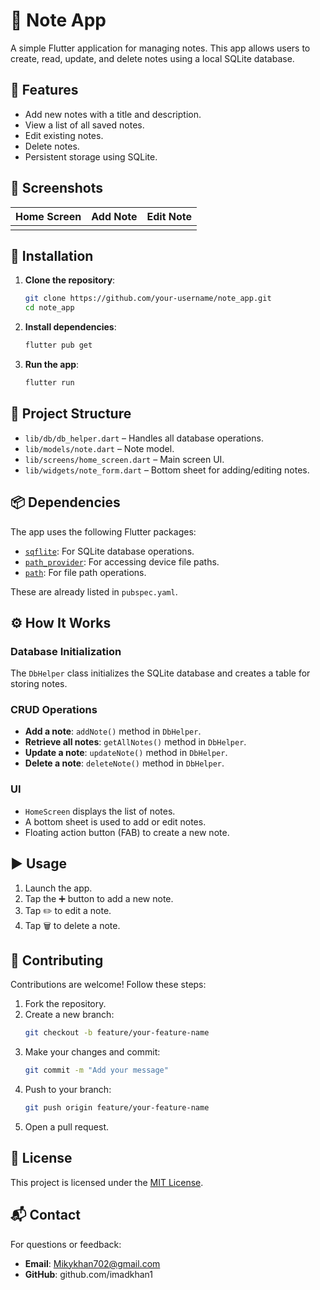 # 📝 Note App

A simple Flutter application for managing notes. This app allows users to create, read, update, and delete notes using a local SQLite database.

## 🚀 Features

- Add new notes with a title and description.
- View a list of all saved notes.
- Edit existing notes.
- Delete notes.
- Persistent storage using SQLite.

## 📸 Screenshots

| Home Screen | Add Note | Edit Note |
| ----------- | -------- | --------- |
|             |          |           |

## 💠 Installation

1. **Clone the repository**:

   ```bash
   git clone https://github.com/your-username/note_app.git
   cd note_app
   ```

2. **Install dependencies**:

   ```bash
   flutter pub get
   ```

3. **Run the app**:

   ```bash
   flutter run
   ```

## 📁 Project Structure

- `lib/db/db_helper.dart` – Handles all database operations.
- `lib/models/note.dart` – Note model.
- `lib/screens/home_screen.dart` – Main screen UI.
- `lib/widgets/note_form.dart` – Bottom sheet for adding/editing notes.

## 📦 Dependencies

The app uses the following Flutter packages:

- [`sqflite`](https://pub.dev/packages/sqflite): For SQLite database operations.
- [`path_provider`](https://pub.dev/packages/path_provider): For accessing device file paths.
- [`path`](https://pub.dev/packages/path): For file path operations.

These are already listed in `pubspec.yaml`.

## ⚙️ How It Works

### Database Initialization

The `DbHelper` class initializes the SQLite database and creates a table for storing notes.

### CRUD Operations

- **Add a note**: `addNote()` method in `DbHelper`.
- **Retrieve all notes**: `getAllNotes()` method in `DbHelper`.
- **Update a note**: `updateNote()` method in `DbHelper`.
- **Delete a note**: `deleteNote()` method in `DbHelper`.

### UI

- `HomeScreen` displays the list of notes.
- A bottom sheet is used to add or edit notes.
- Floating action button (FAB) to create a new note.

## ▶️ Usage

1. Launch the app.
2. Tap the ➕ button to add a new note.
3. Tap ✏️ to edit a note.
4. Tap 🗑️ to delete a note.

## 🤝 Contributing

Contributions are welcome! Follow these steps:

1. Fork the repository.
2. Create a new branch:
   ```bash
   git checkout -b feature/your-feature-name
   ```
3. Make your changes and commit:
   ```bash
   git commit -m "Add your message"
   ```
4. Push to your branch:
   ```bash
   git push origin feature/your-feature-name
   ```
5. Open a pull request.

## 📄 License

This project is licensed under the [MIT License](LICENSE).

## 📬 Contact

For questions or feedback:

- **Email**: [Mikykhan702@gmail.com](mailto\:Mikykhan702@gmail.com)
- **GitHub**: github.com/imadkhan1

